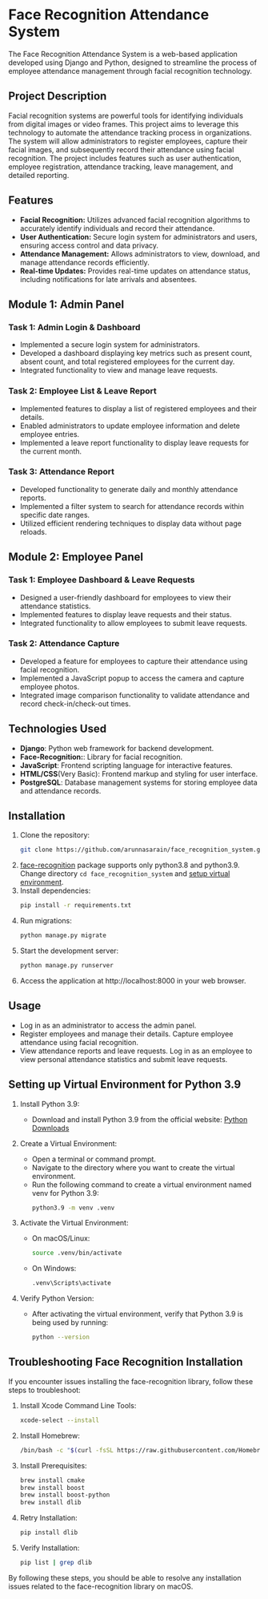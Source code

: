 # Face Recognition Attendance System

The Face Recognition Attendance System is a web-based application developed using Django and Python, designed to streamline the process of employee attendance management through facial recognition technology.

## Project Description

Facial recognition systems are powerful tools for identifying individuals from digital images or video frames. This project aims to leverage this technology to automate the attendance tracking process in organizations. The system will allow administrators to register employees, capture their facial images, and subsequently record their attendance using facial recognition. The project includes features such as user authentication, employee registration, attendance tracking, leave management, and detailed reporting.

## Features
- **Facial Recognition:** Utilizes advanced facial recognition algorithms to accurately identify individuals and record their attendance.
- **User Authentication:** Secure login system for administrators and users, ensuring access control and data privacy.
- **Attendance Management:** Allows administrators to view, download, and manage attendance records efficiently.
- **Real-time Updates:** Provides real-time updates on attendance status, including notifications for late arrivals and absentees.


## Module 1: Admin Panel

### Task 1: Admin Login & Dashboard
- Implemented a secure login system for administrators.
- Developed a dashboard displaying key metrics such as present count, absent count, and total registered employees for the current day.
- Integrated functionality to view and manage leave requests.

### Task 2: Employee List & Leave Report
- Implemented features to display a list of registered employees and their details.
- Enabled administrators to update employee information and delete employee entries.
- Implemented a leave report functionality to display leave requests for the current month.

### Task 3: Attendance Report
- Developed functionality to generate daily and monthly attendance reports.
- Implemented a filter system to search for attendance records within specific date ranges.
- Utilized efficient rendering techniques to display data without page reloads.

## Module 2: Employee Panel

### Task 1: Employee Dashboard & Leave Requests
- Designed a user-friendly dashboard for employees to view their attendance statistics.
- Implemented features to display leave requests and their status.
- Integrated functionality to allow employees to submit leave requests.

### Task 2: Attendance Capture
- Developed a feature for employees to capture their attendance using facial recognition.
- Implemented a JavaScript popup to access the camera and capture employee photos.
- Integrated image comparison functionality to validate attendance and record check-in/check-out times.

## Technologies Used
- **Django**: Python web framework for backend development.
- **Face-Recognition:**: Library for facial recognition.
- **JavaScript**: Frontend scripting language for interactive features.
- **HTML/CSS**(Very Basic): Frontend markup and styling for user interface.
- **PostgreSQL**: Database management systems for storing employee data and attendance records.

## Installation
1. Clone the repository:
   ```bash
   git clone https://github.com/arunnasarain/face_recognition_system.git
2. [face-recognition](https://pypi.org/project/face-recognition/) package supports only python3.8 and python3.9. Change directory ```cd face_recognition_system``` and [setup virtual environment](#setting-up-virtual-environment-for-python-39).
3. Install dependencies:
   ```bash
   pip install -r requirements.txt
4. Run migrations:
   ```bash
   python manage.py migrate
5. Start the development server:
   ```bash
   python manage.py runserver
6. Access the application at http://localhost:8000  in your web browser.


## Usage
- Log in as an administrator to access the admin panel.
- Register employees and manage their details. Capture employee attendance using facial recognition.
- View attendance reports and leave requests.
Log in as an employee to view personal attendance statistics and submit leave requests.


## Setting up Virtual Environment for Python 3.9
1. Install Python 3.9:

   - Download and install Python 3.9 from the official website: [Python Downloads](https://www.python.org/downloads/)
2. Create a Virtual Environment:

   - Open a terminal or command prompt.
   - Navigate to the directory where you want to create the virtual environment.
   - Run the following command to create a virtual environment named venv for Python 3.9:
      ```bash
      python3.9 -m venv .venv
3. Activate the Virtual Environment:

   - On macOS/Linux:
      ```bash
      source .venv/bin/activate
   - On Windows:
      ```bash
      .venv\Scripts\activate
4. Verify Python Version:

   - After activating the virtual environment, verify that Python 3.9 is being used by running:
      ```bash
      python --version
## Troubleshooting Face Recognition Installation
If you encounter issues installing the face-recognition library, follow these steps to troubleshoot:

1. Install Xcode Command Line Tools:
   ```bash
   xcode-select --install
2. Install Homebrew:
   ```bash
   /bin/bash -c "$(curl -fsSL https://raw.githubusercontent.com/Homebrew/install/HEAD/install.sh)"
3. Install Prerequisites:

   ```bash
   brew install cmake
   brew install boost
   brew install boost-python
   brew install dlib
4. Retry Installation:
   ```bash
   pip install dlib
5. Verify Installation:

   ```bash
   pip list | grep dlib

By following these steps, you should be able to resolve any installation issues related to the face-recognition library on macOS.
